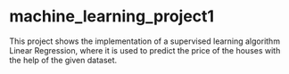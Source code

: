 # machine_learning_project1
This project shows the implementation of a supervised learning algorithm Linear Regression, where it is used to predict the price of the houses with the help of the given dataset. 
